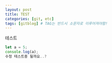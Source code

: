 ```yaml
---
layout: post
title: TEST
categories: [git, etc]
tags: [gitblog] # TAG는 반드시 소문자로 이루어져야함!
---
```


테스트

```Javascript
let a = 5;
console.log(a);
수정 테스트중 될까요..?
```

